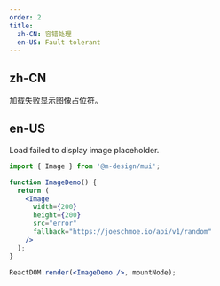 ```yaml
---
order: 2
title:
  zh-CN: 容错处理
  en-US: Fault tolerant
---
```


## zh-CN

加载失败显示图像占位符。

## en-US

Load failed to display image placeholder.

```jsx
import { Image } from '@m-design/mui';

function ImageDemo() {
  return (
    <Image
      width={200}
      height={200}
      src="error"
      fallback="https://joeschmoe.io/api/v1/random"
    />
  );
}

ReactDOM.render(<ImageDemo />, mountNode);
```
